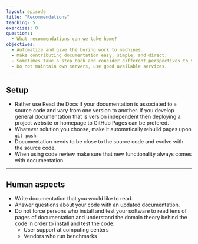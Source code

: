 ```yaml
---
layout: episode
title: "Recommendations"
teaching: 5
exercises: 0
questions:
  - What recommendations can we take home?
objectives:
  - Automatize and give the boring work to machines.
  - Make contributing documentation easy, simple, and direct.
  - Sometimes take a step back and consider different perspectives to your documentation.
  - Do not maintain own servers, use good available services.
---
```


## Setup

- Rather use Read the Docs if your documentation is associated to a source code and vary from one version to another. If you develop general documentation that is version independent then deploying a project website or homepage to GitHub Pages can be prefered.
- Whatever solution you choose, make it automatically rebuild pages upon `git push`.
- Documentation needs to be close to the source code and evolve with the source code.
- When using code review make sure that new functionality always comes with documentation.

---

## Human aspects

- Write documentation that you would like to read.
- Answer questions about your code with an updated documentation.
- Do not force persons who install and test your software to read
  tens of pages of documentation and understand the domain theory behind the code
  in order to install and test the code:
    - User support at computing centers
    - Vendors who run benchmarks
